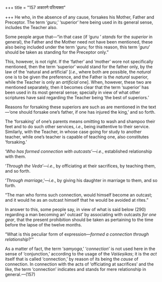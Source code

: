 +++
title = "157 अकारणे परित्यक्ता"

+++
He who, in the absence of any cause, forsakes his Mother, Father and
Preceptor. The term ‘*guru*,’ ‘superior’ here being used in its general
sense, includes the Teacher also.

Some people argue that—“in that case (if ‘guru ’ *stands* for the
*superior* in general), the Father and the Mother need not have been
mentioned, these also being included under the term ‘*guru*; for this
reason, this term ‘*guru*’ should be taken as standing for the Preceptor
only.”

This, however, is not right. If the ‘father’ and ‘mother’ wore not
specifically mentioned, then the term ‘superior’ would stand for the
father only, by the law of the ‘natural and artificial’ \[*i.e*., where
both are possible, the *natural* one is to be given the preference, and
the Father is the *natural* superior, while the Teacher is only an
*artificial* one\]. When, however, these two are mentioned separately,
then it becomes clear that the term ‘superior’ has been used in its most
general sense; specially in view of what other scriptures have said
regarding the Teacher being ‘the best of superiors.’

Reasons for forsaking these superiors are such as are mentioned in the
text—‘one should forsake one’s father, if one has injured the king,’ and
so forth.

The ‘forsaking’ of one’s parents means omitting to wash and shampoo
their feet and to do such other services, *i.e*., being inattentive to
their service. Similarly, with the Teacher, in whose case going for
study to another teacher, while one’s teacher is capable of teaching
one, also constitutes ‘forsaking.’

‘*Who has formed connection with outcasts’—i.e*., established
relationship with them.

‘*Through the Veda’—i.e*., by officiating at their sacrifices, by
teaching them, and so forth.

‘*Through marriage*,’—*i.e*., by giving his daughter in marriage to
them, and so forth.

“The man who forms such connection, would himself become an outcast; and
it would he as an outcast himself that he would be avoided at rites.”

In answer to this, some people say, in view of what is said below (290)
regarding a man becoming an¹ outcast’ by associating with outcasts *for
one gear*, that the present prohibition should be taken as pertaining to
the time before the lapse of the twelve months.

“What is this peculiar form of expression—*formed a connection through
relationship*?’”

As a matter of fact, the term ‘*samyoga*,’ ‘*connection*’ is not used
here in the sense of ‘conjunction,’ according to the usage of the
*Vaiśeṣikas*; it is the *act* itself that is called ‘connection,’ by
reason of its being the *cause* of connection. In connection with the
acts of ‘officiating at sacrifices’ and the like, the term ‘connection’
indicates and stands for mere relationship in general.—(157)


